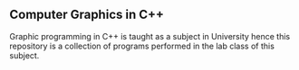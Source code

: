 ## Computer Graphics in C++

Graphic programming in C++ is taught as a subject in University hence this repository is a collection of programs performed in the lab class of this subject.
